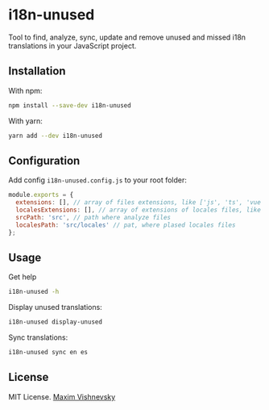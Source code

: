 # i18n-unused
Tool to find, analyze, sync, update and remove unused and missed i18n translations in your JavaScript project.

## Installation

With npm:
```bash
npm install --save-dev i18n-unused
```

With yarn:
```bash
yarn add --dev i18n-unused
```

## Configuration

Add config `i18n-unused.config.js` to your root folder:

```javascript
module.exports = {
  extensions: [], // array of files extensions, like ['js', 'ts', 'vue']
  localesExtensions: [], // array of extensions of locales files, like ['js', 'json']
  srcPath: 'src', // path where analyze files
  localesPath: 'src/locales' // pat, where plased locales files
};
```

## Usage

Get help
```bash
i18n-unused -h
```

Display unused translations:
```bash
i18n-unused display-unused
```

Sync translations:
```bash
i18n-unused sync en es
```

## License

MIT License. [Maxim Vishnevsky](https://github.com/mxmvshnvsk)
